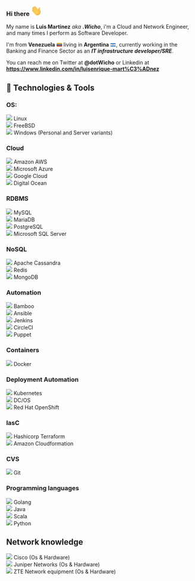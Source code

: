 ### Hi there <img src="https://github.com/dotWicho/dotWicho/blob/master/hi.gif" width="30px">

My name is **Luis Martinez** _aka_ **_.Wicho_**, i'm a Cloud and Network Engineer, and many times I perform as Software Developer.

I'm from **Venezuela** <img src="https://github.com/dotWicho/dotWicho/blob/master/ve.png" width="15px"> living in **Argentina** <img src="https://github.com/dotWicho/dotWicho/blob/master/ar.png" width="15px">, currently working in the Banking and Finance Sector as an _**IT infrastructure developer/SRE**_.
 
You can reach me on Twitter at **@dotWicho** or Linkedin at **https://www.linkedin.com/in/luisenrique-mart%C3%ADnez**

## 🔧 Technologies & Tools
### OS:
<img src="https://simpleicons.org/icons/linux.svg" width="25px" style="color:blue;"> Linux
<br><img src="https://simpleicons.org/icons/freebsd.svg" width="25px"> FreeBSD
<br><img src="https://simpleicons.org/icons/windows.svg" width="25px"> Windows (Personal and Server variants)

### Cloud
<img src="https://simpleicons.org/icons/amazonaws.svg" width="25px"> Amazon AWS 
<br><img src="https://simpleicons.org/icons/microsoftazure.svg" width="25px"> Microsoft Azure 
<br><img src="https://simpleicons.org/icons/googlecloud.svg" width="25px"> Google Cloud 
<br><img src="https://simpleicons.org/icons/digitalocean.svg" width="25px"> Digital Ocean

### RDBMS
<img src="https://simpleicons.org/icons/mysql.svg" width="25px"> MySQL
<br><img src="https://simpleicons.org/icons/mariadb.svg" width="25px"> MariaDB
<br><img src="https://simpleicons.org/icons/postgresql.svg" width="25px"> PostgreSQL
<br><img src="https://simpleicons.org/icons/microsoftsqlserver.svg" width="25px"> Microsoft SQL Server

### NoSQL
<img src="https://simpleicons.org/icons/apachecassandra.svg" width="25px"> Apache Cassandra
<br><img src="https://simpleicons.org/icons/redis.svg" width="25px"> Redis
<br><img src="https://simpleicons.org/icons/mongodb.svg" width="25px"> MongoDB

### Automation
<img src="https://simpleicons.org/icons/bamboo.svg" width="25px"> Bamboo
<br><img src="https://simpleicons.org/icons/ansible.svg" width="25px"> Ansible
<br><img src="https://simpleicons.org/icons/jenkins.svg" width="25px"> Jenkins
<br><img src="https://simpleicons.org/icons/circleci.svg" width="25px"> CircleCI
<br><img src="https://simpleicons.org/icons/puppet.svg" width="25px"> Puppet

### Containers
<img src="https://simpleicons.org/icons/docker.svg" width="25px"> Docker

### Deployment Automation
<img src="https://simpleicons.org/icons/kubernetes.svg" width="25px"> Kubernetes
<br><img src="https://dcos.io/assets/images/icons/mesosphere.svg" width="25px"> DC/OS
<br><img src="https://simpleicons.org/icons/redhatopenshift.svg" width="25px"> Red Hat OpenShift

### IasC
<img src="https://simpleicons.org/icons/terraform.svg" width="25px"> Hashicorp Terraform
<br><img src="https://simpleicons.org/icons/amazonaws.svg" width="25px"> Amazon Cloudformation

### CVS
<img src="https://simpleicons.org/icons/git.svg" width="25px"> Git

### Programming languages
<img src="https://simpleicons.org/icons/go.svg" width="25px"> Golang
<br><img src="https://simpleicons.org/icons/java.svg" width="25px"> Java
<br><img src="https://simpleicons.org/icons/scala.svg" width="25px"> Scala
<br><img src="https://simpleicons.org/icons/python.svg" width="25px"> Python

## Network knowledge
<img src="https://simpleicons.org/icons/cisco.svg" width="30px"> Cisco (Os & Hardware)
<br><img src="https://www.juniper.net/assets/svg/jnpr-logo.svg" width="30px"> Juniper Networks (Os & Hardware)
<br><img src="https://res-www.zte.com.cn/mediares/zte/Global/logo/zte_logo_en.png" width="30px"> ZTE Network equipment (Os & Hardware)

<!-- **dotWicho/dotWicho** is a ✨ _special_ ✨ repository because its `README.md` (this file) appears on your GitHub profile.
<p align='center'>
<a href="https://"><img height="30" src="https://raw.githubusercontent.com/dotWicho/dotWicho/main/icon/dev.png"></a>&nbsp;&nbsp;
<a href="https://twitter.com/dotWicho"><img height="30" src="https://github.com/dotWicho/dotWicho/blob/main/icon/twitter.png?raw=true"></a>&nbsp;&nbsp;
<a href="https://www.linkedin.com/in//"><img height="30" src="https://github.com/dotWicho/dotWicho/blob/main/icon/linkedin.png?raw=true"></a>
</p>
-->
<!--
Here are some ideas to get you started:

- 🔭 I’m currently working on ...
- 🌱 I’m currently learning ...
- 👯 I’m looking to collaborate on ...
- 🤔 I’m looking for help with ...
- 💬 Ask me about ...
- 📫 How to reach me: ...
- 😄 Pronouns: ...
- ⚡ Fun fact: ...
-->
